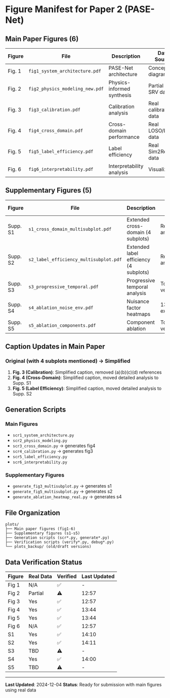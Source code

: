 # Figure Manifest for Paper 2 (PASE-Net)

## Main Paper Figures (6)

| Figure | File | Description | Data Source |
|--------|------|-------------|-------------|
| Fig. 1 | `fig1_system_architecture.pdf` | PASE-Net architecture | Conceptual diagram |
| Fig. 2 | `fig2_physics_modeling_new.pdf` | Physics-informed synthesis | Partial real SRV data |
| Fig. 3 | `fig3_calibration.pdf` | Calibration analysis | Real calibration data |
| Fig. 4 | `fig4_cross_domain.pdf` | Cross-domain performance | Real LOSO/LORO data |
| Fig. 5 | `fig5_label_efficiency.pdf` | Label efficiency | Real Sim2Real data |
| Fig. 6 | `fig6_interpretability.pdf` | Interpretability analysis | Visualization |

## Supplementary Figures (5)

| Figure | File | Description | Data Source |
|--------|------|-------------|-------------|
| Supp. S1 | `s1_cross_domain_multisubplot.pdf` | Extended cross-domain (4 subplots) | Real + analysis |
| Supp. S2 | `s2_label_efficiency_multisubplot.pdf` | Extended label efficiency (4 subplots) | Real + analysis |
| Supp. S3 | `s3_progressive_temporal.pdf` | Progressive temporal analysis | To be verified |
| Supp. S4 | `s4_ablation_noise_env.pdf` | Nuisance factor heatmaps | 135 real experiments |
| Supp. S5 | `s5_ablation_components.pdf` | Component ablation | To be verified |

## Caption Updates in Main Paper

### Original (with 4 subplots mentioned) → Simplified

1. **Fig. 3 (Calibration)**: Simplified caption, removed (a)(b)(c)(d) references
2. **Fig. 4 (Cross-Domain)**: Simplified caption, moved detailed analysis to Supp. S1
3. **Fig. 5 (Label Efficiency)**: Simplified caption, moved detailed analysis to Supp. S2

## Generation Scripts

### Main Figures
- `scr1_system_architecture.py`
- `scr2_physics_modeling.py`
- `scr3_cross_domain.py` → generates fig4
- `scr4_calibration.py` → generates fig3
- `scr5_label_efficiency.py`
- `scr6_interpretability.py`

### Supplementary Figures
- `generate_fig3_multisubplot.py` → generates s1
- `generate_fig5_multisubplot.py` → generates s2
- `generate_ablation_heatmap_real.py` → generates s4

## File Organization

```
plots/
├── Main paper figures (fig1-6)
├── Supplementary figures (s1-s5)
├── Generation scripts (scr*.py, generate*.py)
├── Verification scripts (verify*.py, debug*.py)
└── plots_backup/ (old/draft versions)
```

## Data Verification Status

| Figure | Real Data | Verified | Last Updated |
|--------|-----------|----------|--------------|
| Fig 1 | N/A | ✅ | - |
| Fig 2 | Partial | ⚠️ | 12:57 |
| Fig 3 | Yes | ✅ | 12:57 |
| Fig 4 | Yes | ✅ | 13:44 |
| Fig 5 | Yes | ✅ | 13:44 |
| Fig 6 | N/A | ✅ | 12:57 |
| S1 | Yes | ✅ | 14:10 |
| S2 | Yes | ✅ | 14:11 |
| S3 | TBD | ⚠️ | - |
| S4 | Yes | ✅ | 14:00 |
| S5 | TBD | ⚠️ | - |

---

**Last Updated**: 2024-12-04
**Status**: Ready for submission with main figures using real data